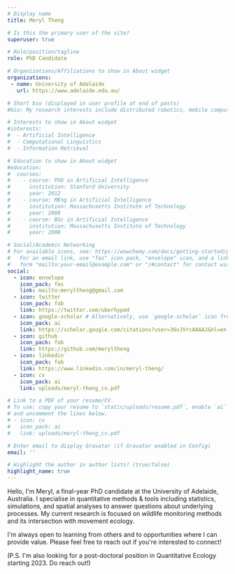 ```yaml
---
# Display name
title: Meryl Theng

# Is this the primary user of the site?
superuser: true

# Role/position/tagline
role: PhD Candidate

# Organizations/Affiliations to show in About widget
organizations:
 - name: University of Adelaide
   url: https://www.adelaide.edu.au/

# Short bio (displayed in user profile at end of posts)
#bio: My research interests include distributed robotics, mobile computing #and programmable matter.

# Interests to show in About widget
#interests:
#  - Artificial Intelligence
#  - Computational Linguistics
#  - Information Retrieval

# Education to show in About widget
#education:
#  courses:
#    - course: PhD in Artificial Intelligence
#      institution: Stanford University
#      year: 2012
#    - course: MEng in Artificial Intelligence
#      institution: Massachusetts Institute of Technology
#      year: 2009
#    - course: BSc in Artificial Intelligence
#      institution: Massachusetts Institute of Technology
#      year: 2008

# Social/Academic Networking
# For available icons, see: https://wowchemy.com/docs/getting-started/page-builder/#icons
#   For an email link, use "fas" icon pack, "envelope" icon, and a link in the
#   form "mailto:your-email@example.com" or "/#contact" for contact widget.
social:
  - icon: envelope
    icon_pack: fas
    link: mailto:meryltheng@gmail.com
  - icon: twitter
    icon_pack: fab
    link: https://twitter.com/uberhyped
  - icon: google-scholar # Alternatively, use `google-scholar` icon from `ai` icon pack
    icon_pack: ai
    link: https://scholar.google.com/citations?user=36vJVrcAAAAJ&hl=en
  - icon: github
    icon_pack: fab
    link: https://github.com/meryltheng
  - icon: linkedin
    icon_pack: fab
    link: https://www.linkedin.com/in/meryl-theng/
  - icon: cv
    icon_pack: ai
    link: uploads/meryl-theng_cv.pdf    

# Link to a PDF of your resume/CV.
# To use: copy your resume to `static/uploads/resume.pdf`, enable `ai` icons in `params.toml`,
# and uncomment the lines below.
# - icon: cv
#   icon_pack: ai
#   link: uploads/meryl-theng_cv.pdf

# Enter email to display Gravatar (if Gravatar enabled in Config)
email: ''

# Highlight the author in author lists? (true/false)
highlight_name: true
---
```


Hello, I'm Meryl, a final-year PhD candidate at the University of Adelaide, Australia. I specialise in quantitative methods & tools including statistics, simulations, and spatial analyses to answer questions about underlying processes. My current research is focused on wildlife monitoring methods and its intersection with movement ecology.

I'm always open to learning from others and to opportunities where I can provide value. Please feel free to reach out if you're interested to connect!

(P.S. I'm also looking for a post-doctoral position in Quantitative Ecology starting 2023. Do reach out!)
